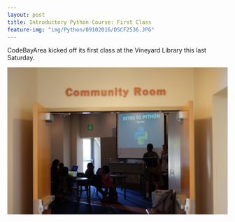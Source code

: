 ```yaml
---
layout: post
title: Introductory Python Course: First Class
feature-img: "img/Python/09102016/DSCF2536.JPG"
---
```


CodeBayArea kicked off its first class at the Vineyard Library this last Saturday.

<img src="/img/Python/09102016/DSCF2490.JPG" width="750">